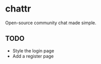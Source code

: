 # chattr
Open-source community chat made simple.

## TODO
- Style the login page
- Add a register page
